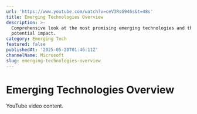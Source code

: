 ```yaml
---
url: 'https://www.youtube.com/watch?v=ceV3RsG946s&t=48s'
title: Emerging Technologies Overview
description: >-
  Comprehensive look at the most promising emerging technologies and their
  potential impact.
category: Emerging Tech
featured: false
publishedAt: '2025-05-20T01:46:11Z'
channelName: Microsoft
slug: emerging-technologies-overview
---
```

# Emerging Technologies Overview

YouTube video content.

